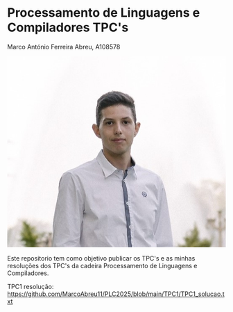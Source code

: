 # Processamento de Linguagens e Compiladores TPC's

Marco António Ferreira Abreu, A108578

![image_alt](https://github.com/MarcoAbreu11/PLC2025/blob/main/Imagem/minha_imagem.jpg?raw=true)

Este repositorio tem como objetivo publicar os TPC's e as minhas resoluções dos TPC's da cadeira Processamento de Linguagens e Compiladores.

TPC1 resolução: https://github.com/MarcoAbreu11/PLC2025/blob/main/TPC1/TPC1_solucao.txt
